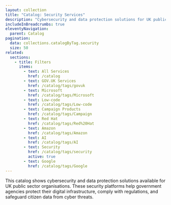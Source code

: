 ```yaml
---
layout: collection
title: "Catalog: Security Services"
description: "Cybersecurity and data protection solutions for UK public sector organisations"
includeInBreadcrumbs: true
eleventyNavigation:
  parent: Catalog
pagination:
  data: collections.catalogByTag.security
  size: 50
related:
  sections:
    - title: Filters
      items:
        - text: All Services
          href: /catalog
        - text: GOV.UK Services
          href: /catalog/tags/govuk
        - text: Microsoft
          href: /catalog/tags/Microsoft
        - text: Low-code
          href: /catalog/tags/Low-code
        - text: Campaign Products
          href: /catalog/tags/Campaign
        - text: Red Hat
          href: /catalog/tags/Red%20Hat
        - text: Amazon
          href: /catalog/tags/Amazon
        - text: AI
          href: /catalog/tags/AI
        - text: Security
          href: /catalog/tags/security
          active: true
        - text: Google
          href: /catalog/tags/Google
---
```


This catalog shows cybersecurity and data protection solutions available for UK public sector organisations. These security platforms help government agencies protect their digital infrastructure, comply with regulations, and safeguard citizen data from cyber threats.
